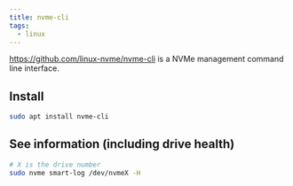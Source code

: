 ```yaml
---
title: nvme-cli
tags:
  - linux
---
```


https://github.com/linux-nvme/nvme-cli is a NVMe management command line interface.

## Install

```sh
sudo apt install nvme-cli
```

## See information (including drive health)

```sh
# X is the drive number
sudo nvme smart-log /dev/nvmeX -H
```
